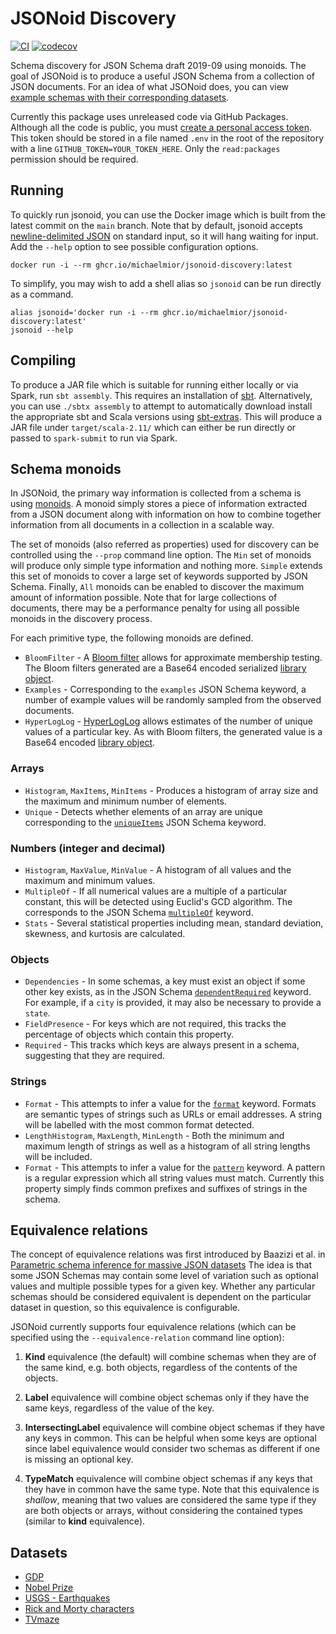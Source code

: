 # JSONoid Discovery

[![CI](https://github.com/michaelmior/jsonoid-discovery/actions/workflows/ci.yml/badge.svg)](https://github.com/michaelmior/jsonoid-discovery/actions/workflows/ci.yml)
[![codecov](https://codecov.io/gh/michaelmior/jsonoid-discovery/branch/main/graph/badge.svg?token=VhcWABnQhU)](https://codecov.io/gh/michaelmior/jsonoid-discovery)

Schema discovery for JSON Schema draft 2019-09 using monoids.
The goal of JSONoid is to produce a useful JSON Schema from a collection of JSON documents.
For an idea of what JSONoid does, you can view [example schemas with their corresponding datasets](https://michaelmior.github.io/jsonoid-discovery/schemas/).

Currently this package uses unreleased code via GitHub Packages.
Although all the code is public, you must [create a personal access token](https://docs.github.com/en/github/authenticating-to-github/creating-a-personal-access-token).
This token should be stored in a file named `.env` in the root of the repository with a line `GITHUB_TOKEN=YOUR_TOKEN_HERE`.
Only the `read:packages` permission should be required.

## Running

To quickly run jsonoid, you can use the Docker image which is built from the latest commit on the `main` branch.
Note that by default, jsonoid accepts [newline-delimited JSON](http://ndjson.org/) on standard input, so it will hang waiting for input.
Add the `--help` option to see possible configuration options.

    docker run -i --rm ghcr.io/michaelmior/jsonoid-discovery:latest

To simplify, you may wish to add a shell alias so `jsonoid` can be run directly as a command.

    alias jsonoid='docker run -i --rm ghcr.io/michaelmior/jsonoid-discovery:latest'
    jsonoid --help

## Compiling

To produce a JAR file which is suitable for running either locally or via Spark, run `sbt assembly`.
This requires an installation of [sbt](https://www.scala-sbt.org/).
Alternatively, you can use `./sbtx assembly` to attempt to automatically download install the appropriate sbt and Scala versions using [sbt-extras](https://github.com/dwijnand/sbt-extras).
This will produce a JAR file under `target/scala-2.11/` which can either be run directly or passed to `spark-submit` to run via Spark.

## Schema monoids

In JSONoid, the primary way information is collected from a schema is using [monoids](https://en.wikipedia.org/wiki/Monoid).
A monoid simply stores a piece of information extracted from a JSON document along with information on how to combine together information from all documents in a collection in a scalable way.

The set of monoids (also referred as properties) used for discovery can be controlled using the `--prop` command line option.
The `Min` set of monoids will produce only simple type information and nothing more.
`Simple` extends this set of monoids to cover a large set of keywords supported by JSON Schema.
Finally, `All` monoids can be enabled to discover the maximum amount of information possible.
Note that for large collections of documents, there may be a performance penalty for using all possible monoids in the discovery process.

For each primitive type, the following monoids are defined.

- `BloomFilter` - A [Bloom filter](https://en.wikipedia.org/wiki/Bloom_filter) allows for approximate membership testing. The Bloom filters generated are a Base64 encoded serialized [library object](https://github.com/michaelmior/bloomfilter/).
- `Examples` - Corresponding to the `examples` JSON Schema keyword, a number of example values will be randomly sampled from the observed documents.
- `HyperLogLog` - [HyperLogLog](https://en.wikipedia.org/wiki/HyperLogLog) allows estimates of the number of unique values of a particular key. As with Bloom filters, the generated value is a Base64 encoded [library object](https://github.com/prasanthj/hyperloglog).

### Arrays

- `Histogram`, `MaxItems`, `MinItems` - Produces a histogram of array size and the maximum and minimum number of elements.
- `Unique` - Detects whether elements of an array are unique corresponding to the [`uniqueItems`](https://json-schema.org/understanding-json-schema/reference/array.html#uniqueness) JSON Schema keyword.

### Numbers (integer and decimal)

- `Histogram`, `MaxValue`, `MinValue` - A histogram of all values and the maximum and minimum values.
- `MultipleOf` - If all numerical values are a multiple of a particular constant, this will be detected using Euclid's GCD algorithm. The corresponds to the JSON Schema [`multipleOf`](https://json-schema.org/understanding-json-schema/reference/numeric.html#multiples) keyword.
- `Stats` - Several statistical properties including mean, standard deviation, skewness, and kurtosis are calculated.

### Objects

- `Dependencies` - In some schemas, a key must exist an object if some other key exists, as in the JSON Schema [`dependentRequired`](https://json-schema.org/understanding-json-schema/reference/conditionals.html?highlight=depend#dependentrequired) keyword. For example, if a `city` is provided, it may also be necessary to provide a `state`.
- `FieldPresence` - For keys which are not required, this tracks the percentage of objects which contain this property.
- `Required` - This tracks which keys are always present in a schema, suggesting that they are required.

### Strings

- `Format` - This attempts to infer a value for the [`format`](https://json-schema.org/understanding-json-schema/reference/string.html#built-in-formats) keyword. Formats are semantic types of strings such as URLs or email addresses. A string will be labelled with the most common format detected.
- `LengthHistogram`, `MaxLength`, `MinLength` - Both the minimum and maximum length of strings as well as a histogram of all string lengths will be included.
- `Format` - This attempts to infer a value for the [`pattern`](https://json-schema.org/understanding-json-schema/reference/string.html#regular-expressions) keyword. A pattern is a regular expression which all string values must match. Currently this property simply finds common prefixes and suffixes of strings in the schema.

## Equivalence relations

The concept of equivalence relations was first introduced by Baazizi et al. in [Parametric schema inference for massive JSON datasets](https://link.springer.com/article/10.1007/s00778-018-0532-7.)
The idea is that some JSON Schemas may contain some level of variation such as optional values and multiple possible types for a given key.
Whether any particular schemas should be considered equivalent is dependent on the particular dataset in question, so this equivalence is configurable.

JSONoid currently supports four equivalence relations (which can be specified using the `--equivalence-relation` command line option):

1. **Kind** equivalence (the default) will combine schemas when they are of the same kind, e.g. both objects, regardless of the contents of the objects.

2. **Label** equivalence will combine object schemas only if they have the same keys, regardless of the value of the key.

3. **IntersectingLabel** equivalence will combine object schemas if they have any keys in common. This can be helpful when some keys are optional since label equivalence would consider two schemas as different if one is missing an optional key.

4. **TypeMatch** equivalence will combine object schemas if any keys that they have in common have the same type. Note that this equivalence is *shallow*, meaning that two values are considered the same type if they are both objects or arrays, without considering the contained types (similar to **kind** equivalence).

## Datasets

* [GDP](http://api.worldbank.org/countries/USA/indicators/NY.GDP.MKTP.CD?per_page=5000&format=json)
* [Nobel Prize](http://api.nobelprize.org/v1/prize.json)
* [USGS - Earthquakes](https://earthquake.usgs.gov/earthquakes/feed/v1.0/summary/all_hour.geojson)
* [Rick and Morty characters](https://rickandmortyapi.com/api/character/)
* [TVmaze](https://api.tvmaze.com/singlesearch/shows?q=mr-robot&embed=episodes)
